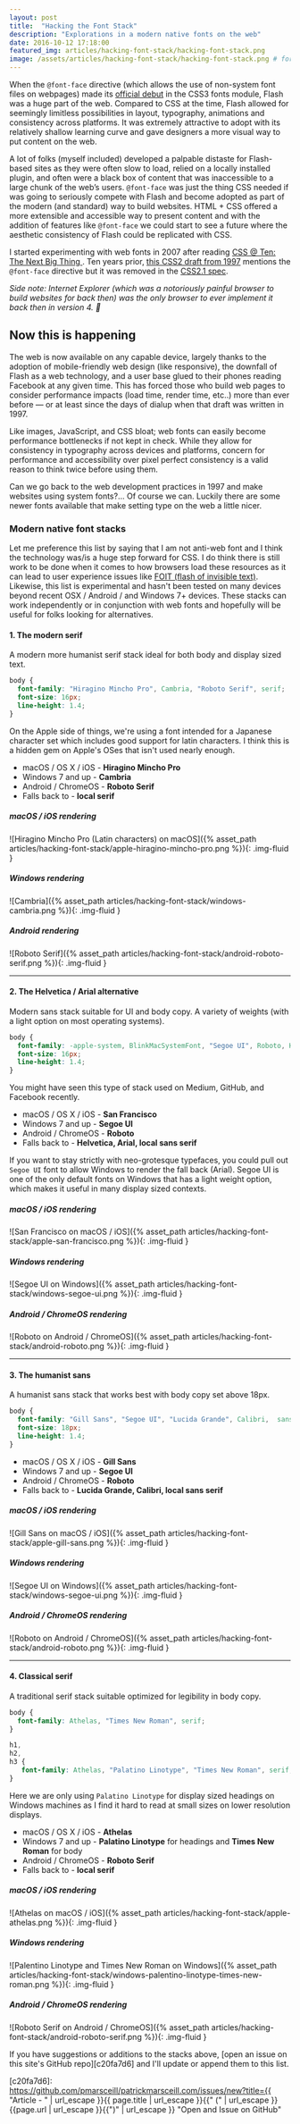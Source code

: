 ```yaml
---
layout: post
title:  "Hacking the Font Stack"
description: "Explorations in a modern native fonts on the web"
date: 2016-10-12 17:18:00
featured_img: articles/hacking-font-stack/hacking-font-stack.png
image: /assets/articles/hacking-font-stack/hacking-font-stack.png # for open graph
---
```


When the `@font-face` directive (which allows the use of non-system font files on webpages) made its [official debut][423c2466] in the CSS3 fonts module, Flash was a huge part of the web. Compared to CSS at the time, Flash allowed for seemingly limitless possibilities in layout, typography, animations and consistency across platforms.  It was extremely attractive to adopt with its relatively shallow learning curve and gave designers a more visual way to put content on the web.

A lot of folks (myself included) developed a palpable distaste for Flash-based sites as they were often slow to load, relied on a locally installed plugin, and often were a black box of content that was inaccessible to a large chunk of the web’s users. `@font-face` was just the thing CSS needed if was going to seriously compete with Flash and become adopted as part of the modern (and standard) way to build websites. HTML + CSS offered a more extensible and accessible way to present content and with the addition of features like `@font-face` we could start to see a future where the aesthetic consistency of Flash could be replicated with CSS.

I started experimenting with web fonts in 2007 after reading [CSS @ Ten: The Next Big Thing
][039e80cc]. Ten years prior, [this CSS2 draft from 1997][5ad770fe] mentions the `@font-face` directive but it was removed in the [CSS2.1 spec][964be9d5].

_Side note: Internet Explorer (which was a notoriously painful browser to build websites for back then) was the only browser to ever implement it back then in version 4. :clap:_

  [964be9d5]: https://www.w3.org/TR/CSS21/ "Cascading Style Sheets Level 2 Revision 1 (CSS 2.1) Specification"
  [5ad770fe]: https://www.w3.org/TR/WD-CSS2-971104/cover.html "CSS 2 Specification - W3C Working Draft 04-November-1997"
  [039e80cc]: http://alistapart.com/article/cssatten "CSS @ Ten: The Next Big Thing"
  [423c2466]: https://www.w3.org/TR/2001/WD-css3-fonts-20010731/ "CSS3 module: Fonts, W3C Working Draft 31-July-2001"

## Now this is happening

The web is now available on any capable device, largely thanks to the adoption of mobile-friendly web design (like responsive), the downfall of Flash as a web technology, and a user base glued to their phones reading Facebook at any given time. This has forced those who build web pages to consider performance impacts (load time, render time, etc..) more than ever before &mdash; or at least since the days of dialup when that draft was written in 1997.

Like images, JavaScript, and CSS bloat; web fonts can easily become performance bottlenecks if not kept in check. While they allow for consistency in typography across devices and platforms, concern for performance and accessibility over pixel perfect consistency is a valid reason to think twice before using them.

Can we go back to the web development practices in 1997 and make websites using system fonts?... Of course we can. Luckily there are some newer fonts available that make setting type on the web a little nicer.

### Modern native font stacks

Let me preference this list by saying that I am not anti-web font and I think the technology was/is a huge step forward for CSS. I do think there is still work to be done when it comes to how browsers load these resources as it can lead to user experience issues like [FOIT (flash of invisible text)][5038a6bd]. Likewise, this list is experimental and hasn't been tested on many devices beyond recent OSX / Android / and Windows 7+ devices. These stacks can work independently or in conjunction with web fonts and hopefully will be useful for folks looking for alternatives.

[5038a6bd]: https://css-tricks.com/fout-foit-foft/ "FOUT, FOIT, FOFT"

#### 1. The modern serif

A modern more humanist serif stack ideal for both body and display sized text.

```css
body {
  font-family: "Hiragino Mincho Pro", Cambria, "Roboto Serif", serif;
  font-size: 16px;
  line-height: 1.4;
}
```

On the Apple side of things, we're using a font intended for a Japanese character set which includes good support for latin characters. I think this is a hidden gem on Apple's OSes that isn't used nearly enough.

-   macOS / OS X / iOS - **Hiragino Mincho Pro**
-   Windows 7 and up - **Cambria**
-   Android / ChromeOS - **Roboto Serif**
-   Falls back to - **local serif**

<div class="position-lg-relative clearfix post-content-full">
<div class="col-lg-4 float-lg-left pr-lg-1" markdown="1">

##### macOS / iOS rendering
![Hiragino Mincho Pro (Latin characters) on macOS]({% asset_path articles/hacking-font-stack/apple-hiragino-mincho-pro.png %}){: .img-fluid }

</div>
<div class="col-lg-4 float-lg-left pl-lg-1 pr-lg-2"  markdown="1">

##### Windows rendering
![Cambria]({% asset_path articles/hacking-font-stack/windows-cambria.png %}){: .img-fluid }

</div>
<div class="col-lg-4 float-lg-left"  markdown="1">

##### Android rendering
![Roboto Serif]({% asset_path articles/hacking-font-stack/android-roboto-serif.png %}){: .img-fluid }

</div>
</div>

---

#### 2. The Helvetica / Arial alternative

Modern sans stack suitable for UI and body copy. A variety of weights (with a light option on most operating systems).

```css
body {
  font-family: -apple-system, BlinkMacSystemFont, "Segoe UI", Roboto, Helvetica, Arial, sans-serif;
  font-size: 16px;
  line-height: 1.4;
}
```

You might have seen this type of stack used on Medium, GitHub, and Facebook recently.

-   macOS / OS X / iOS - **San Francisco**
-   Windows 7 and up - **Segoe UI**
-   Android / ChromeOS - **Roboto**
-   Falls back to - **Helvetica, Arial, local sans serif**

If you want to stay strictly with neo-grotesque typefaces, you could pull out `Segoe UI` font to allow Windows to render the fall back (Arial). Segoe UI is one of the only default fonts on Windows that has a light weight option, which makes it useful in many display sized contexts.

<div class="position-lg-relative clearfix post-content-full">
<div class="col-lg-4 float-lg-left pr-lg-1" markdown="1">

##### macOS / iOS rendering
![San Francisco on macOS / iOS]({% asset_path articles/hacking-font-stack/apple-san-francisco.png %}){: .img-fluid }

</div>
<div class="col-lg-4 float-lg-left pl-lg-1 pr-lg-2"  markdown="1">

##### Windows rendering
![Segoe UI on Windows]({% asset_path articles/hacking-font-stack/windows-segoe-ui.png %}){: .img-fluid }

</div>
<div class="col-lg-4 float-lg-left"  markdown="1">

##### Android / ChromeOS rendering
![Roboto on Android / ChromeOS]({% asset_path articles/hacking-font-stack/android-roboto.png %}){: .img-fluid }

</div>
</div>

---

#### 3. The humanist sans

A humanist sans stack that works best with body copy set above 18px.

```css
body {
  font-family: "Gill Sans", "Segoe UI", "Lucida Grande", Calibri,  sans-serif;
  font-size: 18px;
  line-height: 1.4;
}
```

-   macOS / OS X / iOS - **Gill Sans**  
-   Windows 7 and up - **Segoe UI**
-   Android / ChromeOS - **Roboto**
-   Falls back to - **Lucida Grande, Calibri, local sans serif**

<div class="position-lg-relative clearfix post-content-full">
<div class="col-lg-4 float-lg-left pr-lg-1" markdown="1">

##### macOS / iOS rendering
![Gill Sans on macOS / iOS]({% asset_path articles/hacking-font-stack/apple-gill-sans.png %}){: .img-fluid }

</div>
<div class="col-lg-4 float-lg-left pl-lg-1 pr-lg-2"  markdown="1">

##### Windows rendering
![Segoe UI on Windows]({% asset_path articles/hacking-font-stack/windows-segoe-ui.png %}){: .img-fluid }

</div>
<div class="col-lg-4 float-lg-left"  markdown="1">

##### Android / ChromeOS rendering
![Roboto on Android / ChromeOS]({% asset_path articles/hacking-font-stack/android-roboto.png %}){: .img-fluid }

</div>
</div>

---

#### 4. Classical serif

A traditional serif stack suitable optimized for legibility in body copy.

```css
body {
  font-family: Athelas, "Times New Roman", serif;
}

h1,
h2,
h3 {
   font-family: Athelas, "Palatino Linotype", "Times New Roman", serif;
}
```

Here we are only using `Palatino Linotype` for display sized headings on Windows machines as I find it hard to read at small sizes on lower resolution displays.

-   macOS / OS X / iOS - **Athelas**
-   Windows 7 and up - **Palatino Linotype** for headings and **Times New Roman** for body
-   Android / ChromeOS - **Roboto Serif**
-   Falls back to - **local serif**

<div class="position-lg-relative clearfix post-content-full">
<div class="col-lg-4 float-lg-left pr-lg-1" markdown="1">

##### macOS / iOS rendering
![Athelas on macOS / iOS]({% asset_path articles/hacking-font-stack/apple-athelas.png %}){: .img-fluid }

</div>
<div class="col-lg-4 float-lg-left pl-lg-1 pr-lg-2"  markdown="1">

##### Windows rendering
![Palentino Linotype and Times New Roman on Windows]({% asset_path articles/hacking-font-stack/windows-palentino-linotype-times-new-roman.png %}){: .img-fluid }

</div>
<div class="col-lg-4 float-lg-left"  markdown="1">

##### Android / ChromeOS rendering
![Roboto Serif on Android / ChromeOS]({% asset_path articles/hacking-font-stack/android-roboto-serif.png %}){: .img-fluid }

</div>
</div>

If you have suggestions or additions to the stacks above, [open an issue on this site's GitHub repo][c20fa7d6] and I'll update or append them to this list.

  [c20fa7d6]: https://github.com/pmarsceill/patrickmarsceill.com/issues/new?title={{ "Article - " | url_escape }}{{ page.title | url_escape }}{{" (" | url_escape }}{{page.url | url_escape }}{{")" | url_escape }} "Open and Issue on GitHub"
